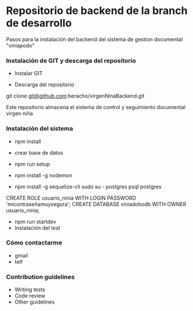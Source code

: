 # Repositorio de backend de la branch de desarrollo #

Pasos para la instalación del backend del sistema de gestion documental "viniapodo"

### Instalación de GIT y descarga del repositorio ###

* Instalar GIT

* Descarga del repositorio

git clone git@github.com:beracho/virgenNinaBackend.git

Este repositorio almacena el sistema de control y seguimiento documental virgen niña

### Instalación del sistema ###

* npm install

* crear base de datos

* npm run setup
* npm install -g nodemon
* npm install -g sequelize-cli
sudo su - postgres
psql postgres

CREATE ROLE usuario_ninia WITH LOGIN PASSWORD 'micontraseñamuysegura';
CREATE DATABASE viniadobodb WITH OWNER usuario_ninia;


* npm run startdev
* Instalación del test

### Cómo contactarme ###

* gmail
* telf

### Contribution guidelines ###

* Writing tests
* Code review
* Other guidelines
